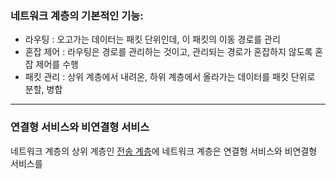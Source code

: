 ### 네트워크 계층의 기본적인 기능:
- 라우팅 : 오고가는 데이터는 패킷 단위인데, 이 패킷의 이동 경로를 관리
- 혼잡 제어 : 라우팅은 경로를 관리하는 것이고, 관리되는 경로가 혼잡하지 않도록 혼잡 제어를 수행
- 패킷 관리 : 상위 계층에서 내려온, 하위 계층에서 올라가는 데이터를 패킷 단위로 분할, 병합

---
### 연결형 서비스와 비연결형 서비스
네트워크 계층의 상위 계층인 [전송 계층](ip-transport_layer)에 네트워크 계층은 연결형 서비스와 비연결형 서비스를 